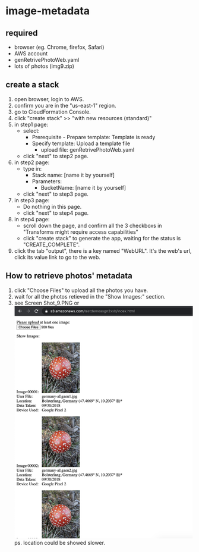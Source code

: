 # image-metadata

## required
* browser (eg. Chrome, firefox, Safari)
* AWS account
* genRetrivePhotoWeb.yaml
* lots of photos (img9.zip)

## create a stack
1. open browser, login to AWS.
2. confirm you are in the "us-east-1" region.
3. go to CloudFormation Console.
4. click "create stack" >> "with new resources (standard)"
5. in step1 page: 
    * select:
        * Prerequisite - Prepare template: Template is ready
        * Specify template: Upload a template file
            * upload file: genRetrivePhotoWeb.yaml
    * click "next" to step2 page.
6. in step2 page: 
    * type in:
        * Stack name: [name it by yourself]
        * Parameters: 
            * BucketName: [name it by yourself]
    * click "next" to step3 page.
7. in step3 page: 
    * Do nothing in this page.
    * click "next" to step4 page.
8. in step4 page: 
    * scroll down the page, and confirm all the 3 checkboxs in "Transforms might require access capabilities"
    * click "create stack" to generate the app, waiting for the status is "CREATE_COMPLETE".
9. click the tab "output", there is a key named "WebURL". It's the web's url, click its value link to go to the web.

## How to retrieve photos' metadata
1. click "Choose Files" to upload all the photos you have.
2. wait for all the photos retieved in the "Show Images:" section.
3. see Screen Shot_9.PNG or ![Screen Shot_900photo.PNG](https://github.com/mandy-shen/image-metadata/blob/main/Screen%20Shot_900photo.png)
ps. location could be showed slower.


